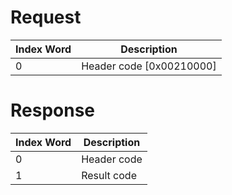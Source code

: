 # Request

| Index Word | Description                |
|------------|----------------------------|
| 0          | Header code \[0x00210000\] |

# Response

| Index Word | Description |
|------------|-------------|
| 0          | Header code |
| 1          | Result code |